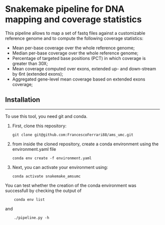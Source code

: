 # Snakemake pipeline for DNA mapping and coverage statistics

This pipeline allows to map a set of fastq files against a customizable reference genome and to compute the following coverage statistics:

- Mean per-base coverage over the whole reference genome;
- Median per-base coverage over the whole reference genome;
- Percentage of targeted base positions (PCT) in which coverage is greater than 30X;
- Mean coverage computed over exons, extended up- and down-stream by 6nt (extended exons);
- Aggregated gene-level mean coverage based on extended exons coverage;

## Installation

---

To use this tool, you need git and conda.

1.  First, clone this repository:

        git clone git@github.com:FrancescoFerrari88/ams_umc.git

2.  from inside the cloned repository, create a conda environment using the environment.yaml file

        conda env create -f environment.yaml

3.  Next, you can activate your environment using:

        conda activate snakemake_amsumc

You can test whether the creation of the conda environment was successfull by checking the output of

        conda env list

and

        ./pipeline.py -h
